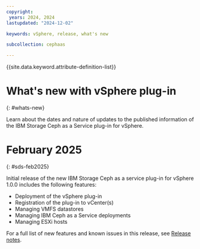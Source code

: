 ```yaml
---
copyright:
 years: 2024, 2024
lastupdated: "2024-12-02"

keywords: vSphere, release, what's new

subcollection: cephaas

---
```


{{site.data.keyword.attribute-definition-list}}

# What's new with vSphere plug-in
{: #whats-new}

Learn about the dates and nature of updates to the published information of the IBM Storage Ceph as a Service plug-in for vSphere.

# February 2025
{: #sds-feb2025}


Initial release of the new IBM Storage Ceph as a service plug-in for vSphere 1.0.0 includes the following features:

- Deployment of the vSphere plug-in
- Registration of the plug-in to vCenter(s)
- Managing VMFS datastores
- Managing IBM Ceph as a Service deployments
- Managing ESXi hosts

For a full list of new features and known issues in this release, see [Release notes](https://test.cloud.ibm.com/docs/cephaas?topic=cephaas-relnotes).

